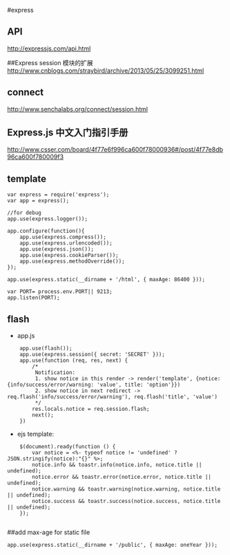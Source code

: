 #express

## API

<http://expressjs.com/api.html>

##Express session 模块的扩展
<http://www.cnblogs.com/straybird/archive/2013/05/25/3099251.html>

## connect

<http://www.senchalabs.org/connect/session.html>

## Express.js 中文入门指引手册

<http://www.csser.com/board/4f77e6f996ca600f78000936#/post/4f77e8db96ca600f780009f3>

## template

```
var express = require('express');
var app = express();

//for debug
app.use(express.logger());

app.configure(function(){
	app.use(express.compress());
	app.use(express.urlencoded());
	app.use(express.json());
	app.use(express.cookieParser());
	app.use(express.methodOverride());
});

app.use(express.static(__dirname + '/html', { maxAge: 86400 }));

var PORT= process.env.PORT|| 9213;
app.listen(PORT);

```

## flash

* app.js

```
	app.use(flash());
	app.use(express.session({ secret: 'SECRET' }));
	app.use(function (req, res, next) {
		/*
		 Notification:
		 1. show notice in this render -> render('template', {notice: {info/success/error/warning: 'value', title: 'option'}})
		 2. show notice in next redirect -> req.flash('info/success/error/warning'), req.flash('title', 'value')
		 */
		res.locals.notice = req.session.flash;
		next();
	})

```

* ejs template: 

```
	$(document).ready(function () {
		var notice = <%- typeof notice != 'undefined' ? JSON.stringify(notice):"{}" %>;
		notice.info && toastr.info(notice.info, notice.title || undefined);
		notice.error && toastr.error(notice.error, notice.title || undefined);
		notice.warning && toastr.warning(notice.warning, notice.title || undefined);
		notice.success && toastr.success(notice.success, notice.title || undefined);
	});


```

##add max-age for static file

```
app.use(express.static(__dirname + '/public', { maxAge: oneYear }));


```


